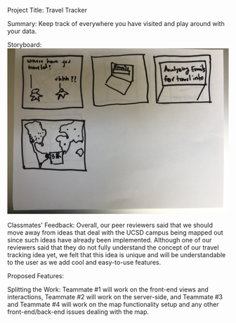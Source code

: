 Project Title: Travel Tracker
  
Summary: Keep track of everywhere you have visited and play around with your data.

Storyboard:
![alt tag](https://github.com/ameezus/cogs121/blob/master/IMG_2353.JPG)

Classmates' Feedback: Overall, our peer reviewers said that we should move away from ideas that deal with the UCSD campus being mapped out since such ideas have already been implemented. Although one of our reviewers said that they do not fully understand the concept of our travel tracking idea yet, we felt that this idea is unique and will be understandable to the user as we add cool and easy-to-use features.

Proposed Features: 

Splitting the Work: Teammate #1 will work on the front-end views and interactions, Teammate #2 will work on the server-side, and Teammate #3 and Teammate #4 will work on the map functionality setup and any other front-end/back-end issues dealing with the map.

